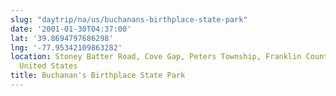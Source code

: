 ```yaml
---
slug: "daytrip/na/us/buchanans-birthplace-state-park"
date: '2001-01-30T04:37:00'
lat: '39.8694797686298'
lng: '-77.95342109863282'
location: Stoney Batter Road, Cove Gap, Peters Township, Franklin County, Pennsylvania,
  United States
title: Buchanan's Birthplace State Park
---
```



